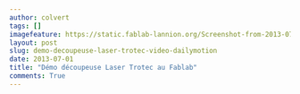 ```yaml
---
author: colvert
tags: []
imagefeature: https://static.fablab-lannion.org/Screenshot-from-2013-07-01-174417.png
layout: post
slug: demo-decoupeuse-laser-trotec-video-dailymotion
date: 2013-07-01
title: "Démo découpeuse Laser Trotec au Fablab"
comments: True
---
```





